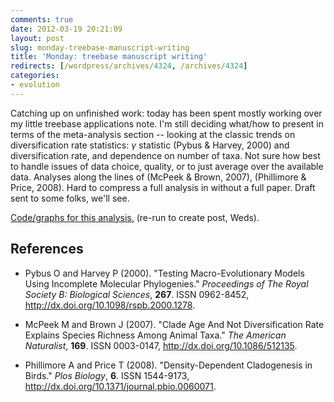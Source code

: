 ```yaml
---
comments: true
date: 2012-03-19 20:21:09
layout: post
slug: monday-treebase-manuscript-writing
title: 'Monday: treebase manuscript writing'
redirects: [/wordpress/archives/4324, /archives/4324]
categories:
- evolution
---
```


Catching up on unfinished work: today has been spent mostly working over my little treebase applications note.  I'm still deciding what/how to present in terms of the meta-analysis section -- looking at the classic trends on diversification rate statistics: $\gamma$ statistic (Pybus & Harvey, 2000) and diversification rate, and dependence on number of taxa. Not sure how best to handle issues of data choice, quality, or to just average over the available data. Analyses along the lines of (McPeek & Brown, 2007), (Phillimore & Price, 2008).  Hard to compress a full analysis in without a full paper.  Draft sent to some folks, we'll see.

[Code/graphs for this analysis.](https://github.com/ropensci/treeBASE/blob/master/inst/doc/treebase/treebase.md) (re-run to create post, Weds).

## References


- Pybus O and Harvey P (2000).
"Testing Macro-Evolutionary Models Using Incomplete Molecular Phylogenies."
*Proceedings of The Royal Society B: Biological Sciences*, **267**.
ISSN 0962-8452, <a href="http://dx.doi.org/10.1098/rspb.2000.1278">http://dx.doi.org/10.1098/rspb.2000.1278</a>.

- McPeek M and Brown J (2007).
"Clade Age And Not Diversification Rate Explains Species Richness Among Animal Taxa."
*The American Naturalist*, **169**.
ISSN 0003-0147, <a href="http://dx.doi.org/10.1086/512135">http://dx.doi.org/10.1086/512135</a>.

- Phillimore A and Price T (2008).
"Density-Dependent Cladogenesis in Birds."
*Plos Biology*, **6**.
ISSN 1544-9173, <a href="http://dx.doi.org/10.1371/journal.pbio.0060071">http://dx.doi.org/10.1371/journal.pbio.0060071</a>.
